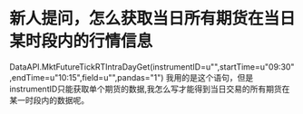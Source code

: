 # 新人提问，怎么获取当日所有期货在当日某时段内的行情信息

DataAPI.MktFutureTickRTIntraDayGet(instrumentID=u"",startTime=u"09:30",endTime=u"10:15",field=u"",pandas="1")
我用的是这个语句，但是instrumentID只能获取单个期货的数据,我怎么写才能得到当日交易的所有期货在某一时段内的数据呢。
